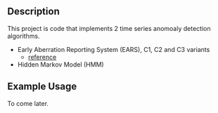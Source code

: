 ## Description
This project is code that implements 2 time series
 anomoaly detection algorithms. 
 
* Early Aberration Reporting System (EARS), C1, C2 and C3 variants
    * [reference](https://academic.oup.com/bioinformatics/article/35/17/3110/5301313)
* Hidden Markov Model (HMM)

## Example Usage
To come later.